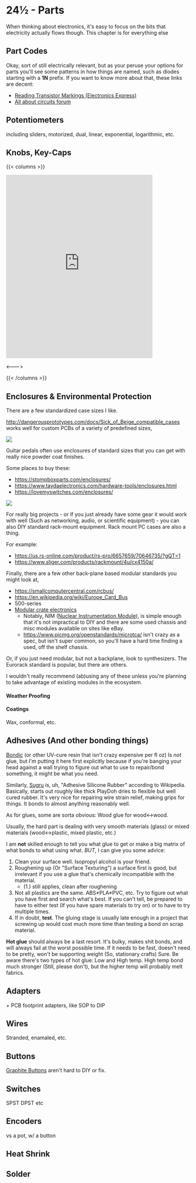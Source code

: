 # 24½ - Parts

When thinking about electronics, it's easy to focus on the bits that electricity actually flows though. This chapter is for everything else

## Part Codes

Okay, sort of still electrically relevant, but as your peruse your options for parts you'll see some patterns in how things are named, such as diodes starting with a **1N** prefix. If you want to know more about that, these links are decent:

* [Reading Transistor Markings (Electronics Express)](https://www.eg.bucknell.edu/~dkelley/eceg350/lab/Reading_Transistor_Markings.pdf)
* [All about circuits forum](https://forum.allaboutcircuits.com/threads/transistor-names.32827/#post-207007)

## Potentiometers

including sliders, motorized, dual, linear, exponential, logarithmic, etc.

## Knobs, Key-Caps

{{< columns >}}

<iframe width="400" height="500" src="https://www.youtube.com/embed/NHi5mGgy5S0" title="YouTube video player" frameborder="0" allow="accelerometer; autoplay; clipboard-write; encrypted-media; gyroscope; picture-in-picture" allowfullscreen></iframe>

<--->



{{< /columns >}}

## Enclosures & Environmental Protection

There are a few standardized case sizes I like.

http://dangerousprototypes.com/docs/Sick_of_Beige_compatible_cases works well for custom PCBs of a variety of predefined sizes,

![](http://dangerousprototypes.com/docs/images/1/15/SOB_standardsizes.png)

Guitar pedals often use enclosures of standard sizes that you can get with really nice powder coat finishes.

Some places to buy these:
* https://stompboxparts.com/enclosures/
* https://www.taydaelectronics.com/hardware-tools/enclosures.html
* https://lovemyswitches.com/enclosures/

![](https://www.amplifiedparts.com/sites/default/files/uc_products/enclosures_lid_view_web_jp2_53.png)

For really big projects - or if you just already have some gear it would work with well (Such as networking, audio, or scientific equipment) - you can also DIY standard rack-mount equipment. Rack mount PC cases are also a thing.

For example:
* https://us.rs-online.com/product/rs-pro/6657659/70646735/?gQT=1
* https://www.sliger.com/products/rackmount/4u/cx4150a/

Finally, there are a few other back-plane based modular standards you might look at,

* https://smallcomputercentral.com/rcbus/
* https://en.wikipedia.org/wiki/Europe_Card_Bus
* 500-series
* [Modular crate electronics](https://en.wikipedia.org/wiki/Modular_crate_electronics)
	* Notably, NIM ([Nuclear Instrumentation Module](https://en.wikipedia.org/wiki/Nuclear_Instrumentation_Module)), is simple enough that it's not impractical to DIY and there are some used chassis and misc modules available on sites like eBay.
	* https://www.picmg.org/openstandards/microtca/ isn't crazy as a spec, but isn't super common, so you'll have a hard time finding a used, off the shelf chassis.

Or, if you just need modular, but not a backplane, look to synthesizers. The Eurorack standard is popular, but there are others.

I wouldn't really recommend (ab)using any of these unless you're planning to take advantage of existing modules in the ecosystem.

#### Weather Proofing

#### Coatings

Wax, conformal, etc.


## Adhesives (And other bonding things)

[Bondic](https://notaglue.com) (or other UV-cure resin that isn't crazy expensive per fl oz) Is *not* glue, but I'm putting it here first explicitly because if you're banging your head against a wall trying to figure out what to use to repair/bond something, it might be what you need.

Similarly, [Sugru](https://www.tesa.com/en/consumer/repairing/sugru) is, uh, "Adhesive Silicone Rubber" according to Wikipedia. Basically, starts out roughly like thick PlayDoh dries to flexible but well cured rubber. It's very nice for repairing wire strain relief, making grips for things. It bonds to almost anything reasonably well.

As for glues, some are sorta obvious: Wood glue for wood↔wood.

Usually, the hard part is dealing with very smooth materials (glass) or mixed materials (wood↔plastic, mixed plastic, etc.)

I am **not** skilled enough to tell you what glue to get or make a big matrix of what bonds to what using what. *BUT*, I can give you some advice:  
  
1. Clean your surface well. Isopropyl alcohol is your friend.
2. Roughening up (Or "Surface Texturing") a surface first is good, but irrelevant if you use a glue that's chemically incompatible with the material.
	* (1.) still applies, clean after roughening
3. Not all plastics are the same. ABS≠PLA≠PVC, etc. Try to figure out what you have first and search what's best. If you can't tell, be prepared to have to either test (If you have spare materials to try on) or to have to try multiple times.
5. If in doubt, **test**. The gluing stage is usually late enough in a project that screwing up would cost much more time than testing a bond on scrap material.

**Hot glue** should always be a last resort. It's bulky, makes shit bonds, and will always fail at the worst possible time. If it needs to be fast, doesn't need to be pretty, won't be supporting weight (So, stationary crafts) Sure. Be aware there's two types of hot glue: Low and High temp. High temp bond much stronger (Still, please don't), but the higher temp will probably melt fabrics.



## Adapters

\+ PCB footprint adapters, like SOP to DIP

## Wires

Stranded, enamaled, etc.

## Buttons

[Graphite Buttons](https://hackaday.com/2024/11/01/fix-that-old-remote-with-graphite/) aren't hard to DIY or fix.

## Switches

SPST DPST etc

## Encoders

vs a pot, w/ a button

## Heat Shrink

## Solder

